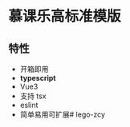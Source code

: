 # 慕课乐高标准模版

## 特性
* 开箱即用
* **typescript** 
* Vue3
* 支持 tsx
* eslint
* 简单易用可扩展#   l e g o - z c y  
 